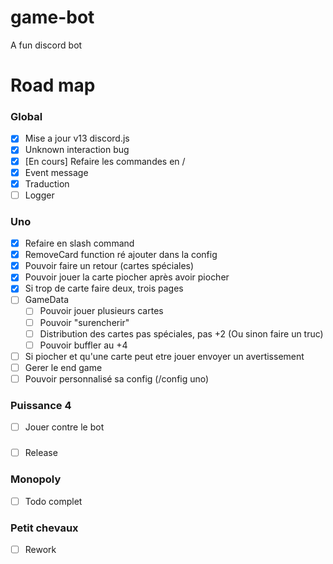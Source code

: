 # game-bot
A fun discord bot

# Road map

### Global
- [X] Mise a jour v13 discord.js
- [X] Unknown interaction bug
- [X] [En cours] Refaire les commandes en /
- [X] Event message
- [X] Traduction
- [ ] Logger

### Uno
- [X] Refaire en slash command
- [X] RemoveCard function ré ajouter dans la config
- [X] Pouvoir faire un retour (cartes spéciales)
- [X] Pouvoir jouer la carte piocher après avoir piocher
- [X] Si trop de carte faire deux, trois pages
- [ ] GameData
    - [ ] Pouvoir jouer plusieurs cartes
    - [ ] Pouvoir "surencherir"
    - [ ] Distribution des cartes pas spéciales, pas +2 (Ou sinon faire un truc)
    - [ ] Pouvoir buffler au +4
- [ ] Si piocher et qu'une carte peut etre jouer envoyer un avertissement
- [ ] Gerer le end game
- [ ] Pouvoir personnalisé sa config (/config uno)

### Puissance 4 
- [ ] Jouer contre le bot

###
- [ ] Release

### Monopoly
- [ ] Todo complet

### Petit chevaux
- [ ] Rework
